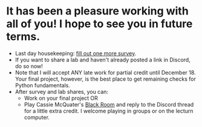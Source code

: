 # It has been a pleasure working with all of you! I hope to see you in future terms. 

- Last day housekeeping: [fill out one more survey](https://docs.google.com/forms/d/e/1FAIpQLSdilCfY8xe0xg87x09y7oXRWiCR3vJvlm8MWmF2WA5KS-2juw/viewform?usp=sf_link).
- If you want to share a lab and haven't already posted a link in Discord, do so now! 
- Note that I will accept ANY late work for partial credit until December 18. Your final project, however, is the best place to get remaining checks for Python fundamentals.
- After survey and lab shares, you can:
  - Work on your final project OR
  - Play Cassie McQuater's [Black Room](http://hgjfkdhskjdgturrgehdsbjkfhdsjkahturaytklfdjjfjfff.net/blackroom.html) and reply to the Discord thread for a little extra credit. I welcome playing in groups or on the lecturn computer. 
